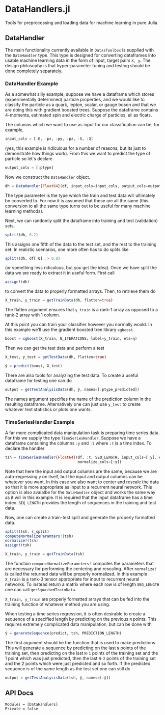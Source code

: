 # DataHandlers.jl
Tools for preprocessing and loading data for machine learning in pure Julia.


## DataHandler
The main functionality currently available in `DatasToolbox` is supplied with the 
`DataHandler` type.  This type is designed for converting dataframes into usable machine
learning data in the form of input, target pairs ``X, y``.  The design philosophy is that
hyper-parameter tuning and testing should be done completely separately.

### DataHandler Example
As a somewhat silly example, suppose we have a dataframe which stores (experimentally 
determined) particle properties, and we would like to classify the particle as a quark, 
lepton, scalar, or gauge boson and that we are doing this with gradient boosted trees.
Suppose the dataframe contains 4-momenta, estimated spin and electric charge of particles,
all as floats.

The columns which we want to use as input for our classification can be, for example,
```julia
input_cols = [:E, :px, :py, :pz, :S, :Q]
```
(yes, this example is ridiculous for a number of reasons, but its just to demonstrate
how things work).  From this we want to predict the type of particle so let's declare
```julia
output_cols = [:ptype]
```

Now we construct the `DataHandler` object.
```julia
dh = DataHandler{Float64}(df, input_cols=input_cols, output_cols=output_cols)
```
The type parameter is the type which the train and test data will ultimately be converted
to.  For now it is assumed that these are all the same (this conversion to all the same
type turns out to be useful for many machine learning methods).

Next, we can randomly split the dataframe into training and test (validation) sets.  
```julia
split!(dh, 0.2)
```
This assigns one fifth of the data to the test set, and the rest to the training set.
In realistic scenarios, one more often has to do splits like
```julia
split!(dh, df[:Q] .> 0.0)
```
(or something less ridiculous, but you get the idea).  Once we have split the data we are 
ready to extract it in useful form.  First call 
```julia
assign!(dh)
```
to convert the data to properly formatted arrays.  Then, to retrieve them do
```julia
X_train, y_train = getTrainData(dh, flatten=true)
```
The flatten argument ensures that `y_train` is a rank-1 array as opposed to a rank-2 array
with 1 column.

At this point you can train your classifier however you normally would.  In this example
we'll use the gradient boosted tree library `xgboost`
```julia
boost = xgboost(X_train, N_ITERATIONS, label=y_train, eta=η)
```
Then we can get the test data and perform a test
```julia
X_test, y_test = getTestData(dh, flatten=true)

ŷ = predict(boost, X_test)
```

There are also tools for analyzing the test data.  To create a useful dataframe for testing
one can do
```julia
output = getTestAnalysisData(dh, ŷ, names=[:ptype_predicted])
```
The names argument specifies the name of the prediction column in the resulting dataframe.
Alternatively one can just use `y_test` to create whatever test statistics or plots one wants.



### TimeSeriesHandler Example
A far more complicated data manipulation task is preparing time series data.  For this
we supply the type `TimeSeriesHandler`.  Suppose we have a dataframe containing the columns
`:y` and `:τ` where `:τ` is a time index.  To declare the handler
```julia
tsh = TimeSeriesHandler{Float64}(df, :τ, SEQ_LENGTH, input_cols=[:y], output_cols=[:y],
                                 normalize_cols=[:y])
```
Note that here the input and output columns are the same, because we are auto-regressing
``y`` on itself, but the input and output columns can be whatever you want.  In this case
we also want to center and rescale the data so that it is more appropriate as input
to a recurrent neural network.  This option is also avaialbe for the `DataHandler` object
and works the same way as it will in this example.  It is required that the input dataframe
has a time index.  `SEQ_LENGTH` provides the length of sequences in the training and test
data.

Now, one can create a train-test split and generate the properly formatted data.
```julia
split!(tsh, τ_split)
computeNormalizeParamters!(tsh)
normalize!(tsh)
assign!(tsh)

X_train, y_train = getTrainData(tsh)
```
The function `computeNormalizeParameters!` computes the parameters that are necessary for
performing the centering and rescaling.  After `normalize!` is called the returned data
will be properly normalized.  In this example `X_train` is a rank-3 tensor appropriate for
input to recurrent neural networks.  To instead return a matrix where each row is of length
`SEQ_LENGTH` one can call `getSquashedTrainData`.

`X_train, y_train` are properly formatted arrays that can be fed into the training function
of whatever method you are using.

When testing a time series regression, it is often desirable to create a sequence of a 
specified length by predicting on the previous ``N`` points.  This requires extremely
complicated data manipulation, but can be done with
```julia
ŷ = generateSequence(predict, tsh, PREDICTION_LENGTH)
```
The first argument should be the function that is used to make predictions.  This will
generate a sequence by predicting on the last ``N`` points of the training set, then 
predicting on the last ``N-1`` points of the training set and the 1 point which was just
predicted, then the last ``N-2`` points of the training set and the 2 points which were
just predicted and so forth.  If the predicted sequence is of the same length as the test
set one can still do
```julia
output = getTestAnalysisData(tsh, ŷ, names=[:ŷ])
```

## API Docs
```@autodocs
Modules = [DataHandlers]
Private = false
```

